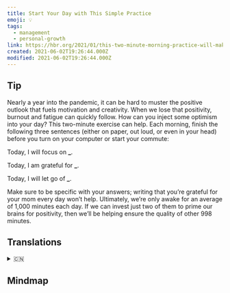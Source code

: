 ```yaml
---
title: Start Your Day with This Simple Practice
emoji: 💡
tags:
  - management
  - personal-growth
link: https://hbr.org/2021/01/this-two-minute-morning-practice-will-make-your-day-better?utm_medium=email&utm_source=newsletter_daily&utm_campaign=mtod_notactsubs
created: 2021-06-02T19:26:44.000Z
modified: 2021-06-02T19:26:44.000Z
---
```

## Tip

Nearly a year into the pandemic, it can be hard to muster the positive outlook that fuels motivation and creativity. When we lose that positivity, burnout and fatigue can quickly follow. How can you inject some optimism into your day? This two-minute exercise can help. Each morning, finish the following three sentences (either on paper, out loud, or even in your head) before you turn on your computer or start your commute:

Today, I will focus on **\_**.

Today, I am grateful for **\_**.

Today, I will let go of **\_**.

Make sure to be specific with your answers; writing that you’re grateful for your mom every day won’t help. Ultimately, we’re only awake for an average of 1,000 minutes each day. If we can invest just two of them to prime our brains for positivity, then we’ll be helping ensure the quality of other 998 minutes.

## Translations

<details>
   <summary>🇨🇳</summary>

</details>

## Mindmap

![]()
